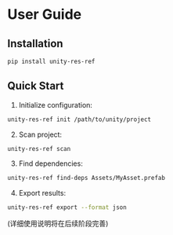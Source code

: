 # User Guide

## Installation

```bash
pip install unity-res-ref
```

## Quick Start

1. Initialize configuration:
```bash
unity-res-ref init /path/to/unity/project
```

2. Scan project:
```bash
unity-res-ref scan
```

3. Find dependencies:
```bash
unity-res-ref find-deps Assets/MyAsset.prefab
```

4. Export results:
```bash
unity-res-ref export --format json
```

(详细使用说明将在后续阶段完善)
